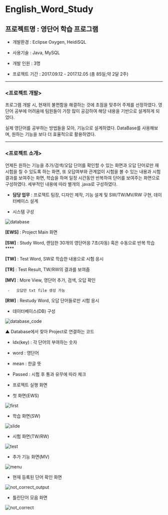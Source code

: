 # English_Word_Study
## 프로젝트명 : 영단어 학습 프로그램

- 개발환경 : Eclipse Oxygen, HeidiSQL
- 사용기술 : Java, MySQL

- 개발 인원 : 3명
- 프로젝트 기간 :  2017.09.12 - 2017.12.05 (총 85일;약 2달 2주)

---

### <프로젝트 개발>

프로그램 개발 시, 현재의 불편함을 해결하는 것에 초점을 맞추어 주제를 선정하였다. 영단어 공부에 어려움에 팀원들이 가장 많이 공감하여 해당 내용을 기반으로 설계하게 되었다.

실제 영단어를 공부하는 방법들을 모아, 기능으로 설계하였다. DataBase를 사용해보며, 원하는 기능을 보다 더 효율적으로 활용하였다.

---

### <프로젝트 소개>

언제든 원하는 기능을 추가/검색/오답 단어를 확인할 수 있는 화면과 오답 단어로만 재시험을 칠 수 있도록 하는 화면, 또 오답여부와 관계없이 시험을 볼 수 있는 내용과 시험 결과를 보여주는 화면, 학습을 하며 일정 시간동안 반복하여 단어를 보여주는 화면으로 구성하였다. 세부적인 내용에 따라 별개의 .java로 구성하였다.

- **담당 업무** : 프로젝트 팀장, 디자인 제작, 기능 설계 및 SW/TW/MV/RW 구현, 데이터베이스 설계

- 시스템 구성

![database](https://user-images.githubusercontent.com/45550607/85915319-5126a300-b881-11ea-840a-fe025843873e.png)

**[EWS]** : Project Main 화면

**[SW]** : Study Word, 랜덤한 30개의 영단어응 7초(자동) 혹은 수동으로 반복 학습 ****

**[TW]** : Test Word, SW로 학습한 내용으로 시험 응시

**[TR]** : Test Result, TW/RW의 결과를 보여줌

**[MV]** : More View, 영단어 추가, 검색, 오답 확인

     -   오답만 txt file 생성 가능

**[RW]** : Restudy Word, 오답 단어들로만 시험 응시

- 데이터베이스(DB) 구성

![database_code](https://user-images.githubusercontent.com/45550607/85915320-51bf3980-b881-11ea-8fce-a11c34acf1fc.png)

▲ Database에서 찾아 Project로 연결하는 코드

- Idx(key) : 각 단어의 부여하는 숫자

- word : 영단어

- mean : 한글 뜻

- Passed : 시험 후 통과 유무에 따라 체크

- 프로젝트 실행 화면

- 첫 화면(EWS)

![first](https://user-images.githubusercontent.com/45550607/85915321-51bf3980-b881-11ea-8380-1b14aa8af7ca.png)

- 학습 화면(SW)

![slide](https://user-images.githubusercontent.com/45550607/85915317-4ff57600-b881-11ea-9885-3df674f7a416.png)

- 시험 화면(TW/RW)

![test](https://user-images.githubusercontent.com/45550607/85915318-5126a300-b881-11ea-9c94-8825cd3dbb8f.png)

- 추가 기능 화면(MV)

![menu](https://user-images.githubusercontent.com/45550607/85915322-5257d000-b881-11ea-9c1f-257ae16ed391.png)

- 현재 등록된 단어 확인 화면

![not_correct_output](https://user-images.githubusercontent.com/45550607/85915324-52f06680-b881-11ea-98cd-e66b4b05f68b.png)

- 틀린단어 모음 화면

![not_correct](https://user-images.githubusercontent.com/45550607/85915323-52f06680-b881-11ea-9d16-343017f9059b.png)
